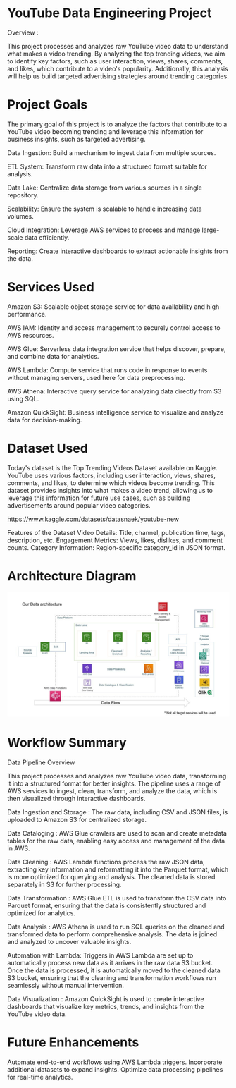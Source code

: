 # YouTube Data Engineering Project
Overview :

This project processes and analyzes raw YouTube video data to understand what makes a video trending. By analyzing the top trending videos, we aim to identify key factors, such as user interaction, views, shares, comments, and likes, which contribute to a video's popularity. Additionally, this analysis will help us build targeted advertising strategies around trending categories.

# Project Goals

The primary goal of this project is to analyze the factors that contribute to a YouTube video becoming trending and leverage this information for business insights, such as targeted advertising.

Data Ingestion: Build a mechanism to ingest data from multiple sources.

ETL System: Transform raw data into a structured format suitable for analysis.

Data Lake: Centralize data storage from various sources in a single repository.

Scalability: Ensure the system is scalable to handle increasing data volumes.

Cloud Integration: Leverage AWS services to process and manage large-scale data efficiently.

Reporting: Create interactive dashboards to extract actionable insights from the data.


# Services Used

Amazon S3: Scalable object storage service for data availability and high performance.

AWS IAM: Identity and access management to securely control access to AWS resources.

AWS Glue: Serverless data integration service that helps discover, prepare, and combine data for analytics.

AWS Lambda: Compute service that runs code in response to events without managing servers, used here for data preprocessing.

AWS Athena: Interactive query service for analyzing data directly from S3 using SQL.

Amazon QuickSight: Business intelligence service to visualize and analyze data for decision-making.

# Dataset Used

Today's dataset is the Top Trending Videos Dataset available on Kaggle. YouTube uses various factors, including user interaction, views, shares, comments, and likes, to determine which videos become trending. This dataset provides insights into what makes a video trend, allowing us to leverage this information for future use cases, such as building advertisements around popular video categories.

https://www.kaggle.com/datasets/datasnaek/youtube-new

Features of the Dataset
Video Details: Title, channel, publication time, tags, description, etc.
Engagement Metrics: Views, likes, dislikes, and comment counts.
Category Information: Region-specific category_id in JSON format.

# Architecture Diagram
![Architecture Diagram](./architecture.jpeg)

# Workflow Summary

Data Pipeline Overview

This project processes and analyzes raw YouTube video data, transforming it into a structured format for better insights. The pipeline uses a range of AWS services to ingest, clean, transform, and analyze the data, which is then visualized through interactive dashboards.

Data Ingestion and Storage : The raw data, including CSV and JSON files, is uploaded to Amazon S3 for centralized storage.

Data Cataloging : AWS Glue crawlers are used to scan and create metadata tables for the raw data, enabling easy access and management of the data in AWS.

Data Cleaning : AWS Lambda functions process the raw JSON data, extracting key information and reformatting it into the Parquet format, which is more optimized for querying and analysis. The cleaned data is stored separately in S3 for further processing.

Data Transformation : AWS Glue ETL is used to transform the CSV data into Parquet format, ensuring that the data is consistently structured and optimized for analytics.

Data Analysis : AWS Athena is used to run SQL queries on the cleaned and transformed data to perform comprehensive analysis. The data is joined and analyzed to uncover valuable insights.

Automation with Lambda: Triggers in AWS Lambda are set up to automatically process new data as it arrives in the raw data S3 bucket. Once the data is processed, it is automatically moved to the cleaned data S3 bucket, ensuring that the cleaning and transformation workflows run seamlessly without manual intervention.

Data Visualization : Amazon QuickSight is used to create interactive dashboards that visualize key metrics, trends, and insights from the YouTube video data.

# Future Enhancements
Automate end-to-end workflows using AWS Lambda triggers.
Incorporate additional datasets to expand insights.
Optimize data processing pipelines for real-time analytics.
